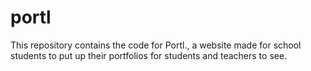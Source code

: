 # portl
This repository contains the code for Portl., a website made for school students to put up their portfolios for students and teachers to see.
